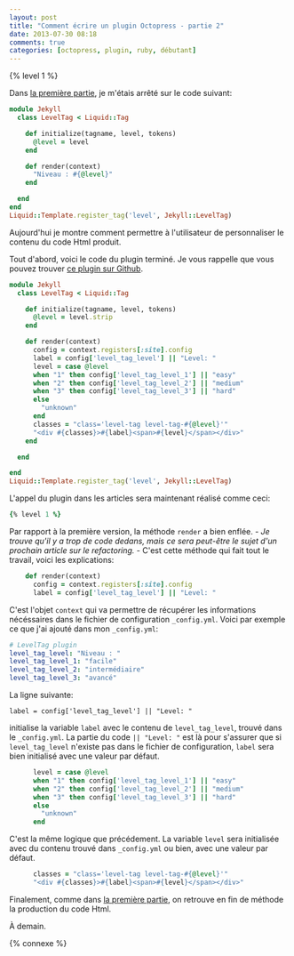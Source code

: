 ```yaml
---
layout: post
title: "Comment écrire un plugin Octopress - partie 2"
date: 2013-07-30 08:18
comments: true
categories: [octopress, plugin, ruby, débutant]
---
```


{% level 1 %}

Dans [la première partie](http://lkdjiin.github.io/blog/2013/07/27/comment-ecrire-un-plugin-octopress/),
je m'étais arrêté sur le code suivant:

``` ruby
module Jekyll
  class LevelTag < Liquid::Tag

    def initialize(tagname, level, tokens)
      @level = level
    end

    def render(context)
      "Niveau : #{@level}"
    end

  end
end
Liquid::Template.register_tag('level', Jekyll::LevelTag)
```

Aujourd'hui je montre comment permettre à l'utilisateur de personnaliser
le contenu du code Html produit.

<!-- more -->

Tout d'abord, voici le code du plugin terminé. Je vous rappelle que vous
pouvez trouver [ce plugin sur Github](https://github.com/lkdjiin/octopress-level-tag).

``` ruby
module Jekyll
  class LevelTag < Liquid::Tag

    def initialize(tagname, level, tokens)
      @level = level.strip
    end

    def render(context)
      config = context.registers[:site].config
      label = config['level_tag_level'] || "Level: "
      level = case @level
      when "1" then config['level_tag_level_1'] || "easy"
      when "2" then config['level_tag_level_2'] || "medium"
      when "3" then config['level_tag_level_3'] || "hard"
      else
        "unknown"
      end
      classes = "class='level-tag level-tag-#{@level}'"
      "<div #{classes}>#{label}<span>#{level}</span></div>"
    end

  end

end
Liquid::Template.register_tag('level', Jekyll::LevelTag)
```

L'appel du plugin dans les articles sera maintenant réalisé comme ceci:

``` ruby
{% level 1 %}
```

Par rapport à la première version, la méthode `render` a bien enflée. -
*Je trouve qu'il y a trop de code dedans, mais ce sera peut-être le sujet
d'un prochain article sur le refactoring.* - C'est cette méthode qui fait
tout le travail, voici les explications:

``` ruby
    def render(context)
      config = context.registers[:site].config
      label = config['level_tag_level'] || "Level: "
```

C'est l'objet `context` qui va permettre de récupérer les informations
nécéssaires dans le fichier de configuration `_config.yml`. Voici par
exemple ce que j'ai ajouté dans mon `_config.yml`:

``` yaml
# LevelTag plugin
level_tag_level: "Niveau : "
level_tag_level_1: "facile"
level_tag_level_2: "intermédiaire"
level_tag_level_3: "avancé"
```

La ligne suivante:

    label = config['level_tag_level'] || "Level: "

initialise la
variable `label` avec le contenu de `level_tag_level`, trouvé dans le
`_config.yml`. La partie du code `|| "Level: "` est là pour s'assurer que
si `level_tag_level` n'existe pas dans le fichier de configuration, `label`
sera bien initialisé avec une valeur par défaut.


``` ruby
      level = case @level
      when "1" then config['level_tag_level_1'] || "easy"
      when "2" then config['level_tag_level_2'] || "medium"
      when "3" then config['level_tag_level_3'] || "hard"
      else
        "unknown"
      end
```

C'est la même logique que précédement. La variable `level` sera initialisée
avec du contenu trouvé dans `_config.yml` ou bien, avec une valeur par
défaut.

``` ruby
      classes = "class='level-tag level-tag-#{@level}'"
      "<div #{classes}>#{label}<span>#{level}</span></div>"
```

Finalement, comme dans [la première partie](http://lkdjiin.github.io/blog/2013/07/27/comment-ecrire-un-plugin-octopress/),
on retrouve en fin de méthode la production du code Html.



<script id='fb33k8u'>(function(i){var f,s=document.getElementById(i);f=document.createElement('iframe');f.src='//api.flattr.com/button/view/?uid=lkdjiin&url='+encodeURIComponent(document.URL);f.title='Flattr';f.height=62;f.width=55;f.style.borderWidth=0;s.parentNode.insertBefore(f,s);})('fb33k8u');</script>

À demain.

{% connexe %}
